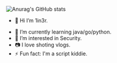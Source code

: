 ![Anurag's GitHub stats](https://github-readme-stats.vercel.app/api?username=1in3r&show_icons=true&theme=tokyonight)
- 👋 Hi I’m 1in3r.
<!-- - 🔭 I’m currently working on chaitin. -->
- 🌱 I’m currently learning java/go/python.
- 👀 I’m interested in Security.
- 📷 I love shoting vlogs.
- ⚡ Fun fact: I'm a script kiddie.
<!-- - 💬 Ask me about ... -->
<!-- - 📫 How to reach me: ... -->
<!-- - ⚡ Fun fact:  -->
